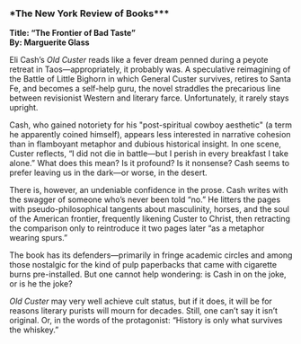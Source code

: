 ### \*The New York Review of Books\*\*\*

**Title: “The Frontier of Bad Taste”**  
**By: Marguerite Glass**

Eli Cash’s _Old Custer_ reads like a fever dream penned during a peyote retreat in Taos—appropriately, it probably was. A speculative reimagining of the Battle of Little Bighorn in which General Custer survives, retires to Santa Fe, and becomes a self-help guru, the novel straddles the precarious line between revisionist Western and literary farce. Unfortunately, it rarely stays upright.

Cash, who gained notoriety for his "post-spiritual cowboy aesthetic" (a term he apparently coined himself), appears less interested in narrative cohesion than in flamboyant metaphor and dubious historical insight. In one scene, Custer reflects, “I did not die in battle—but I perish in every breakfast I take alone.” What does this mean? Is it profound? Is it nonsense? Cash seems to prefer leaving us in the dark—or worse, in the desert.

There is, however, an undeniable confidence in the prose. Cash writes with the swagger of someone who’s never been told “no.” He litters the pages with pseudo-philosophical tangents about masculinity, horses, and the soul of the American frontier, frequently likening Custer to Christ, then retracting the comparison only to reintroduce it two pages later “as a metaphor wearing spurs.”

The book has its defenders—primarily in fringe academic circles and among those nostalgic for the kind of pulp paperbacks that came with cigarette burns pre-installed. But one cannot help wondering: is Cash in on the joke, or is he the joke?

_Old Custer_ may very well achieve cult status, but if it does, it will be for reasons literary purists will mourn for decades. Still, one can’t say it isn’t original. Or, in the words of the protagonist: “History is only what survives the whiskey.”
